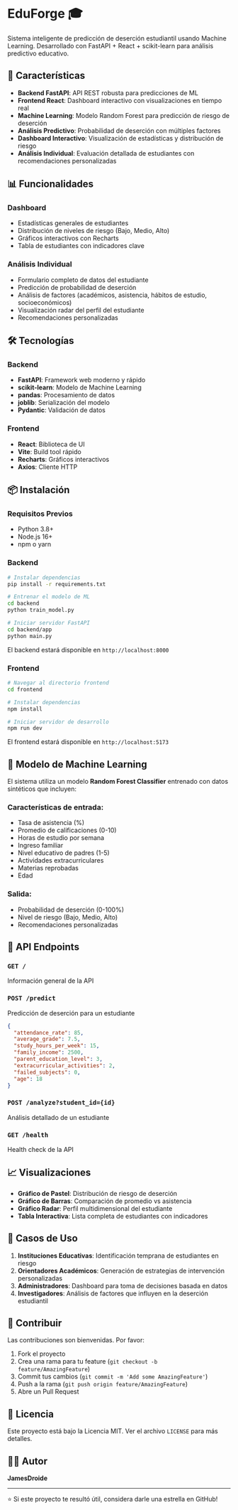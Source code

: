 # EduForge 🎓

Sistema inteligente de predicción de deserción estudiantil usando Machine Learning. Desarrollado con FastAPI + React + scikit-learn para análisis predictivo educativo.

## 🚀 Características

- **Backend FastAPI**: API REST robusta para predicciones de ML
- **Frontend React**: Dashboard interactivo con visualizaciones en tiempo real
- **Machine Learning**: Modelo Random Forest para predicción de riesgo de deserción
- **Análisis Predictivo**: Probabilidad de deserción con múltiples factores
- **Dashboard Interactivo**: Visualización de estadísticas y distribución de riesgo
- **Análisis Individual**: Evaluación detallada de estudiantes con recomendaciones personalizadas

## 📊 Funcionalidades

### Dashboard
- Estadísticas generales de estudiantes
- Distribución de niveles de riesgo (Bajo, Medio, Alto)
- Gráficos interactivos con Recharts
- Tabla de estudiantes con indicadores clave

### Análisis Individual
- Formulario completo de datos del estudiante
- Predicción de probabilidad de deserción
- Análisis de factores (académicos, asistencia, hábitos de estudio, socioeconómicos)
- Visualización radar del perfil del estudiante
- Recomendaciones personalizadas

## 🛠️ Tecnologías

### Backend
- **FastAPI**: Framework web moderno y rápido
- **scikit-learn**: Modelo de Machine Learning
- **pandas**: Procesamiento de datos
- **joblib**: Serialización del modelo
- **Pydantic**: Validación de datos

### Frontend
- **React**: Biblioteca de UI
- **Vite**: Build tool rápido
- **Recharts**: Gráficos interactivos
- **Axios**: Cliente HTTP

## 📦 Instalación

### Requisitos Previos
- Python 3.8+
- Node.js 16+
- npm o yarn

### Backend

```bash
# Instalar dependencias
pip install -r requirements.txt

# Entrenar el modelo de ML
cd backend
python train_model.py

# Iniciar servidor FastAPI
cd backend/app
python main.py
```

El backend estará disponible en `http://localhost:8000`

### Frontend

```bash
# Navegar al directorio frontend
cd frontend

# Instalar dependencias
npm install

# Iniciar servidor de desarrollo
npm run dev
```

El frontend estará disponible en `http://localhost:5173`

## 🔬 Modelo de Machine Learning

El sistema utiliza un modelo **Random Forest Classifier** entrenado con datos sintéticos que incluyen:

### Características de entrada:
- Tasa de asistencia (%)
- Promedio de calificaciones (0-10)
- Horas de estudio por semana
- Ingreso familiar
- Nivel educativo de padres (1-5)
- Actividades extracurriculares
- Materias reprobadas
- Edad

### Salida:
- Probabilidad de deserción (0-100%)
- Nivel de riesgo (Bajo, Medio, Alto)
- Recomendaciones personalizadas

## 📡 API Endpoints

### `GET /`
Información general de la API

### `POST /predict`
Predicción de deserción para un estudiante
```json
{
  "attendance_rate": 85,
  "average_grade": 7.5,
  "study_hours_per_week": 15,
  "family_income": 2500,
  "parent_education_level": 3,
  "extracurricular_activities": 2,
  "failed_subjects": 0,
  "age": 18
}
```

### `POST /analyze?student_id={id}`
Análisis detallado de un estudiante

### `GET /health`
Health check de la API

## 📈 Visualizaciones

- **Gráfico de Pastel**: Distribución de riesgo de deserción
- **Gráfico de Barras**: Comparación de promedio vs asistencia
- **Gráfico Radar**: Perfil multidimensional del estudiante
- **Tabla Interactiva**: Lista completa de estudiantes con indicadores

## 🎯 Casos de Uso

1. **Instituciones Educativas**: Identificación temprana de estudiantes en riesgo
2. **Orientadores Académicos**: Generación de estrategias de intervención personalizadas
3. **Administradores**: Dashboard para toma de decisiones basada en datos
4. **Investigadores**: Análisis de factores que influyen en la deserción estudiantil

## 🤝 Contribuir

Las contribuciones son bienvenidas. Por favor:
1. Fork el proyecto
2. Crea una rama para tu feature (`git checkout -b feature/AmazingFeature`)
3. Commit tus cambios (`git commit -m 'Add some AmazingFeature'`)
4. Push a la rama (`git push origin feature/AmazingFeature`)
5. Abre un Pull Request

## 📄 Licencia

Este proyecto está bajo la Licencia MIT. Ver el archivo `LICENSE` para más detalles.

## 👨‍💻 Autor

**JamesDroide**

---

⭐ Si este proyecto te resultó útil, considera darle una estrella en GitHub!
